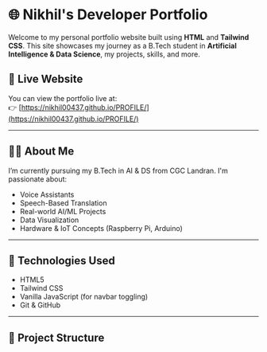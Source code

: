 # 🌐 Nikhil's Developer Portfolio

Welcome to my personal portfolio website built using **HTML** and **Tailwind CSS**. This site showcases my journey as a B.Tech student in **Artificial Intelligence & Data Science**, my projects, skills, and more.

## 📄 Live Website
You can view the portfolio live at:  
👉 [https://nikhil00437.github.io/PROFILE/](https://nikhil00437.github.io/PROFILE/)

---

## 🧑‍💻 About Me
I’m currently pursuing my B.Tech in AI & DS from CGC Landran. I'm passionate about:
- Voice Assistants  
- Speech-Based Translation  
- Real-world AI/ML Projects  
- Data Visualization  
- Hardware & IoT Concepts (Raspberry Pi, Arduino)

---

## 🚀 Technologies Used
- HTML5  
- Tailwind CSS  
- Vanilla JavaScript (for navbar toggling)  
- Git & GitHub

---

## 📁 Project Structure
